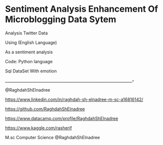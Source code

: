 # Sentiment Analysis Enhancement Of Microblogging Data Sytem

Analysis Twitter Data 

Using (English Language)

As a sentiment analysis

Code: Python language

Sql DataSet With emotion



_______________________________________________________________________________________________________________-______________________________________________

@RaghdahShElnadree

https://www.linkedin.com/in/raghdah-sh-elnadree-m-sc-a16816142/

https://github.com/RaghdahShElnadree

https://www.datacamp.com/profile/RaghdahShElnadree

https://www.kaggle.com/rasherif



M.sc Computer Science @RaghdahShElnadree

